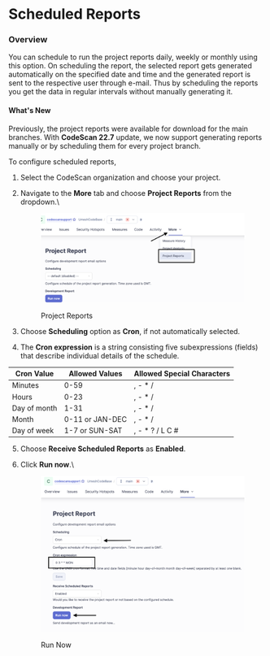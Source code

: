 # Scheduled Reports

### Overview <a href="#overview" id="overview"></a>

You can schedule to run the project reports daily, weekly or monthly using this option. On scheduling the report, the selected report gets generated automatically on the specified date and time and the generated report is sent to the respective user through e-mail. Thus by scheduling the reports you get the data in regular intervals without manually generating it.

#### What's New

Previously, the project reports were available for download for the main branches. With **CodeScan 22.7** update, we now support generating reports manually or by scheduling them for every project branch.

To configure scheduled reports,

1. Select the CodeScan organization and choose your project.
2.  Navigate to the **More** tab and choose **Project Reports** from the dropdown.\


    <figure><img src="../../../.gitbook/assets/image (3) (1) (1).png" alt=""><figcaption><p>Project Reports</p></figcaption></figure>
3. Choose **Scheduling** option as **Cron**, if not automatically selected.
4. The **Cron expression** is a string consisting five subexpressions (fields) that describe individual details of the schedule.

| Cron Value   | Allowed Values  | Allowed Special Characters |
| ------------ | --------------- | -------------------------- |
| Minutes      | 0-59            | , - \* /                   |
| Hours        | 0-23            | , - \* /                   |
| Day of month | 1-31            | , - \* /                   |
| Month        | 0-11 or JAN-DEC | , - \* /                   |
| Day of week  | 1-7 or SUN-SAT  | , - \* ? / L C #           |

5. Choose **Receive Scheduled Reports** as **Enabled**.
6.  Click **Run now**.\


    <figure><img src="../../../.gitbook/assets/image (1) (1) (1) (1) (3).png" alt="" width="563"><figcaption><p>Run Now</p></figcaption></figure>

